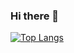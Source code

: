 ### Hi there 👋



[![Top Langs](https://github-readme-stats.vercel.app/api/top-langs/?username=DarshanPandey515&layout=compact)](https://github.com/anuraghazra/github-readme-stats)
